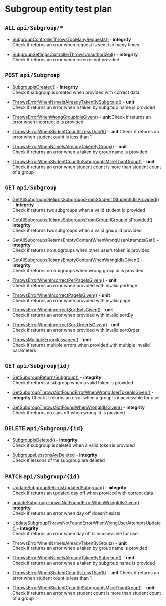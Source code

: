 # Subgroup entity test plan

## `ALL` `api/Subgroup/*`

- [SubgroupControllerThrowsTooManyRequests()](../Entities/ESubgroup/SubgroupController.test.cs) - **integrity**  
  Check if returns an error when request is sent too many times

- [SubgroupSettingsControllerThrowsUnauthorized()](../Entities/ESubgroup/SubgroupController.test.cs) - **integrity**  
  Check if returns an error when token is not provided

## `POST` `api/Subgroup`

- [SubgroupIsCreated()](../Entities/ESubgroup/SubgroupController.test.cs) - **integrity**  
  Check if subgroup is created when provided with correct data

- [ThrowsErrorWhenNameIsAlreadyTakenBySubgroup()](../Entities/ESubgroup/CreateSubgroupCommand.unit.cs) - **unit**  
  Check if returns an error when a taken by subgroup name is provided

- [ThrowsErrorWhenWrongGroupIdIsGiven()](../Entities/ESubgroup/CreateSubgroupCommand.unit.cs) - **unit** 
  Check if returns an error when incorrect id is provided

- [ThrowsErrorWhenStudentCountIsLessThan1()](../Entities/ESubgroup/Commands/CreateSubgroupCommand.unit.cs) - **unit** 
  Check if returns an error when student count is less than 1

- [ThrowsErrorWhenNameIsAlreadyTakenByGroup()](../Entities/ESubgroup/Commands/UpdateSubgroupCommand.unit.cs) - **unit**  
  Check if returns an error when a taken by group name is provided

- [ThrowsErrorWhenStudentCountInSubgroupIsMoreThanGroup()](../Entities/ESubgroup/Commands/UpdateSubgroupCommand.unit.cs) - **unit** 
  Check if returns an error when student count is more than student count of a group

## `GET` `api/Subgroup`

- [GetAllSubgroupsReturnsSubgroupsFromStudentIfStudentIdIsProvided()](../Entities/ESubgroup/SubgroupController.test.cs) - **integrity**  
  Check if returns two subgroups when a valid student id provided

- [GetAllSubgroupsReturnsSubgroupsFromGroupIfGroupIdIsProvided()](../Entities/ESubgroup/SubgroupController.test.cs) - **integrity**  
  Check if returns two subgroups when a valid group id provided

- [GetAllSubgroupsReturnsEmptyContentWhenWrongUserAttemptsGet()](../Entities/ESubgroup/SubgroupController.test.cs) - **integrity**  
  Check if returns no subgroups when other user's token is provided

- [GetAllSubgroupsReturnsEmptyContentWhenWrongIdIsGiven()](../Entities/ESubgroup/SubgroupController.test.cs) - **integrity**  
  Check if returns no subgroups when wrong group id is provided

- [ThrowsErrorWhenIncorrectPerPageIsGiven()](../Entities/ESubgroup/Queries/GetAllSubgroup.unit.cs) - **unit**  
  Check if returns an error when provided with invalid perPage

- [ThrowsErrorWhenIncorrectPageIsGiven()](../Entities/ESubgroup/Queries/GetAllSubgroup.unit.cs) - **unit**  
  Check if returns an error when provided with invalid page

- [ThrowsErrorWhenIncorrectSortByIsGiven()](../Entities/ESubgroup/Queries/GetAllSubgroup.unit.cs) - **unit**  
  Check if returns an error when provided with invalid sortBy

- [ThrowsErrorWhenIncorrectSortOrderIsGiven()](../Entities/ESubgroup/Queries/GetAllSubgroup.unit.cs) - **unit**  
  Check if returns an error when provided with invalid sortOrder

- [ThrowsMultipleErrorMessages()](../Entities/ESubgroup/Queries/GetAllSubgroup.unit.cs) - **unit**  
  Check if returns multiple errors when provided with multiple invalid parameters

## `GET` `api/Subgroup{id}`

- [GetSubgroupReturnsSubgroup()](../Entities/ESubgroup/SubgroupController.test.cs) - **integrity**  
  Check if returns a subgroup when a valid token is provided

- [GetSubgroupThrowsNotFoundErrorWhenWrongUserTokenIsGiven()](../Entities/ESubgroup/SubgroupController.test.cs) - **integrity** 
  Check if returns an error when a group is inaccessible for user

- [GetSubgroupThrowsNotFoundWhenWrongIdIsGiven()](../Entities/ESubgroup/SubgroupController.test.cs) - **integrity**  
  Check if returns no days off when wrong id is provided

## `DELETE` `api/Subgroup/{id}`

- [SubgroupIsDeleted()](../Entities/ESubgroup/SubgroupController.test.cs) - **integrity**  
  Check if subgroup is deleted when a valid token is provided

- [SubgroupsLessonsAreDeleted](../Entities/ESubgroup/SubgroupController.test.cs) - **integrity**  
  Check if lessons of the subgroup are deleted

## `PATCH` `api/Subgroup/{id}`

- [UpdateSubgroupReturnsUpdatedSubgroup()](../Entities/ESubgroup/SubgroupController.test.cs) - **integrity**  
  Check if returns an updated day off when provided with correct data

- [updateSubgroupThrowsNotFoundErrorWhenWrongIdIsGiven()](../Entities/ESubgroup/SubgroupController.test.cs) - **integrity**  
  Check if returns an error when day off doesn't exists

- [UpdateSubgroupThrowsNotFoundErrorWhenWrongUserAttemptsUpdate()](../Entities/ESubgroup/SubgroupController.test.cs) - **integrity**  
  Check if returns an error when day off is inaccessible for user

- [ThrowsErrorWhenNameIsAlreadyTakenByGroup()](../Entities/ESubgroup/Commands/UpdateSubgroupCommand.unit.cs) - **unit**  
  Check if returns an error when a taken by group name is provided

- [ThrowsErrorWhenNameIsAlreadyTakenBySubgroup()](../Entities/ESubgroup/Commands/UpdateSubgroupCommand.unit.cs) - **unit**  
  Check if returns an error when a taken by subgroup name is provided

- [ThrowsErrorWhenStudentCountIsLessThan1()](../Entities/ESubgroup/Commands/UpdateSubgroupCommand.unit.cs) - **unit** 
  Check if returns an error when student count is less than 1

- [ThrowsErrorWhenStudentCountInSubgroupIsMoreThanGroup()](../Entities/ESubgroup/Commands/UpdateSubgroupCommand.unit.cs) - **unit** 
  Check if returns an error when student count is more than student count of a group

